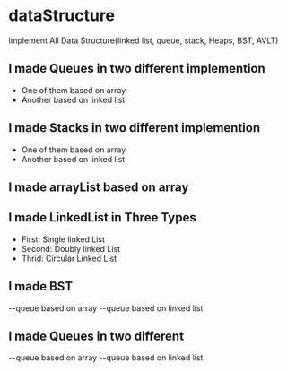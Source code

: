 # dataStructure
Implement All Data Structure(linked list, queue, stack, Heaps, BST, AVLT)

## I made Queues in two different implemention
 - One of them based on array
 - Another based on linked list


 ## I made Stacks in two different implemention
 - One of them based on array
 - Another based on linked list


 ## I made arrayList based on array


 ## I made LinkedList in Three Types 
 - First: Single linked List 
 - Second: Doubly linked List
 - Thrid: Circular Linked List


 ## I made BST
 
 --queue based on array
 --queue based on linked list

 ## I made Queues in two different 
 --queue based on array
 --queue based on linked list
